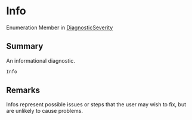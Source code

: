 # Info

Enumeration Member in [DiagnosticSeverity](./)

## Summary

An informational diagnostic.

```csharp
Info
```

## Remarks

Infos represent possible issues or steps that the user may wish to fix, but are unlikely to cause problems.
